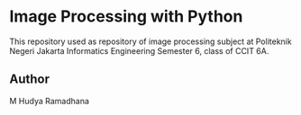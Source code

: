# Image Processing with Python

This repository used as repository of image processing subject at Politeknik Negeri Jakarta Informatics Engineering Semester 6, class of CCIT 6A.

## Author

M Hudya Ramadhana
